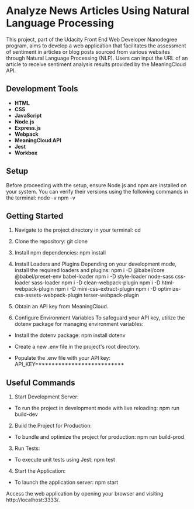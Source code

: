 # Analyze News Articles Using Natural Language Processing
  This project, part of the Udacity Front End Web Developer Nanodegree program, aims to develop a web application that facilitates the assessment of sentiment in articles or blog posts sourced from various websites through Natural Language Processing (NLP). Users can input the URL of an article to receive sentiment analysis results provided by the MeaningCloud API.

## Development Tools
- **HTML**
- **CSS**
- **JavaScript**
- **Node.js**
- **Express.js**
- **Webpack**
- **MeaningCloud API**
- **Jest**
- **Workbox**


## Setup
Before proceeding with the setup, ensure Node.js and npm are installed on your system. You can verify their versions using the following commands in the terminal:
    node -v
    npm -v

## Getting Started
1. Navigate to the project directory in your terminal:
    cd <project-directory>

2. Clone the repository:
    git clone <repository-url>

3. Install npm dependencies:
    npm install

4. Install Loaders and Plugins
  Depending on your development mode, install the required loaders and plugins:
    npm i -D @babel/core @babel/preset-env babel-loader
    npm i -D style-loader node-sass css-loader sass-loader
    npm i -D clean-webpack-plugin
    npm i -D html-webpack-plugin
    npm i -D mini-css-extract-plugin
    npm i -D optimize-css-assets-webpack-plugin terser-webpack-plugin


5. Obtain an API key from MeaningCloud.

6. Configure Environment Variables
  To safeguard your API key, utilize the dotenv package for managing environment variables:
  - Install the dotenv package:
    npm install dotenv

- Create a new .env file in the project's root directory.

- Populate the .env file with your API key:
    API_KEY=**************************

## Useful Commands
1. Start Development Server:
  - To run the project in development mode with live reloading:
    npm run build-dev

2. Build the Project for Production:
  - To bundle and optimize the project for production:
    npm run build-prod

3. Run Tests:
  - To execute unit tests using Jest:
    npm test

4. Start the Application:
  - To launch the application server:
    npm start

Access the web application by opening your browser and visiting http://localhost:3333/.